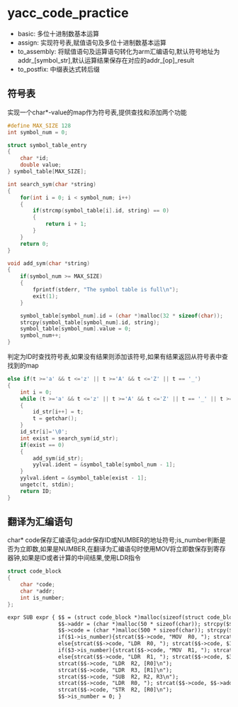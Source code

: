 # yacc_code_practice
- basic: 多位十进制数基本运算
- assign: 实现符号表,赋值语句及多位十进制数基本运算
- to_assembly: 将赋值语句及运算语句转化为arm汇编语句,默认符号地址为addr_[symbol_str],默认运算结果保存在对应的addr_[op]_result
- to_postfix: 中缀表达式转后缀

## 符号表
实现一个char*-value的map作为符号表,提供查找和添加两个功能
```c
#define MAX_SIZE 128
int symbol_num = 0;

struct symbol_table_entry
{
    char *id;
    double value;
} symbol_table[MAX_SIZE];

int search_sym(char *string)
{
    for(int i = 0; i < symbol_num; i++)
    {
        if(strcmp(symbol_table[i].id, string) == 0)
        {
            return i + 1;
        }
    }
    return 0;
}

void add_sym(char *string)
{
    if(symbol_num >= MAX_SIZE)
    {
        fprintf(stderr, "The symbol table is full\n");
        exit(1);
    }

    symbol_table[symbol_num].id = (char *)malloc(32 * sizeof(char));
    strcpy(symbol_table[symbol_num].id, string);
    symbol_table[symbol_num].value = 0;
    symbol_num++;
}
```

判定为ID时查找符号表,如果没有结果则添加该符号,如果有结果返回从符号表中查找到的map
```c
else if(t >='a' && t <='z' || t >='A' && t <='Z' || t == '_')
{
	int i = 0;
	while (t >='a' && t <='z' || t >='A' && t <='Z' || t == '_' || t >= '0' && t <= '9')
    {
		id_str[i++] = t;
		t = getchar();
	}
	id_str[i]='\0';
    int exist = search_sym(id_str);
    if(exist == 0)
    {
        add_sym(id_str);
        yylval.ident = &symbol_table[symbol_num - 1];
    }
    yylval.ident = &symbol_table[exist - 1];
	ungetc(t, stdin);
	return ID;
}
```
## 翻译为汇编语句
char* code保存汇编语句;addr保存ID或NUMBER的地址符号;is_number判断是否为立即数,如果是NUMBER,在翻译为汇编语句时使用MOV将立即数保存到寄存器钟,如果是ID或者计算的中间结果,使用LDR指令
```c
struct code_block
{
    char *code;
    char *addr;
    int is_number;
};
```

```yacc
expr SUB expr { $$ = (struct code_block *)malloc(sizeof(struct code_block));
                $$->addr = (char *)malloc(50 * sizeof(char)); strcpy($$->addr, "addr_sub-result");
                $$->code = (char *)malloc(500 * sizeof(char)); strcpy($$->code, $1->code); strcat($$->code, $3->code);
                if($1->is_number){strcat($$->code, "MOV  R0, "); strcat($$->code, $1->addr); strcat($$->code, "\n");}
                else{strcat($$->code, "LDR  R0, "); strcat($$->code, $1->addr); strcat($$->code, "\n");}
                if($3->is_number){strcat($$->code, "MOV  R1, "); strcat($$->code, $3->addr); strcat($$->code, "\n");}
                else{strcat($$->code, "LDR  R1, "); strcat($$->code, $3->addr); strcat($$->code, "\n");}
                strcat($$->code, "LDR  R2, [R0]\n");
                strcat($$->code, "LDR  R3, [R1]\n");
                strcat($$->code, "SUB  R2, R2, R3\n");
                strcat($$->code, "LDR  R0, "); strcat($$->code, $$->addr); strcat($$->code, "\n");
                strcat($$->code, "STR  R2, [R0]\n");
                $$->is_number = 0; }
```
